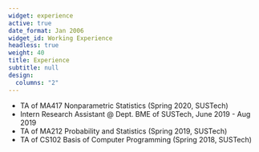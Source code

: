 ```yaml
---
widget: experience
active: true
date_format: Jan 2006
widget_id: Working Experience
headless: true
weight: 40
title: Experience
subtitle: null
design:
  columns: "2"
---
```

<!--StartFragment-->

* TA of MA417 Nonparametric Statistics (Spring 2020, SUSTech)
* Intern Research Assistant @ Dept. BME of SUSTech, June 2019 - Aug 2019
* TA of MA212 Probability and Statistics (Spring 2019, SUSTech)
* TA of CS102 Basis of Computer Programming (Spring 2018, SUSTech)

<!--EndFragment-->

